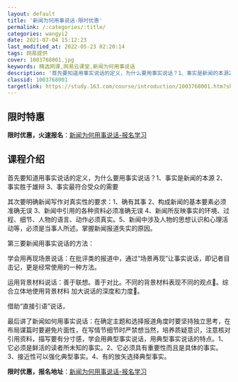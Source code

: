 ```yaml
---
layout: default
title: '新闻为何用事说话-限时优惠'
permalink: /:categories/:title/
categories: wangyi2
date: 2021-07-04 15:12:23
last_modified_at: 2022-05-23 02:20:14
tags: 网易提供
cover: 1003768001.jpg
keywords: 精选网课,网易云课堂,新闻为何用事说话
description: '首先要知道用事实说话的定义，为什么要用事实说话？1、事实是新闻的本源2、事实胜于雄辩3、事实最符合受众的需要其次要明确新'
classid: 1003768001
targetlink: https://study.163.com/course/introduction/1003768001.htm?share=1&shareId=1025206652&utm_campaign=share&utm_medium=iphoneShare&utm_source=&utm_u=1025206652
---
```


## 限时特惠

**限时优惠，火速报名**：[新闻为何用事说话-报名学习](https://study.163.com/course/introduction/1003768001.htm?share=1&shareId=1025206652&utm_campaign=share&utm_medium=iphoneShare&utm_source=&utm_u=1025206652)

## 课程介绍

首先要知道用事实说话的定义，为什么要用事实说话？1、事实是新闻的本源 2、事实胜于雄辩 3、事实最符合受众的需要

其次要明确新闻写作对真实性的要求：1、确有其事 2、构成新闻的基本要素必须准确无误  3、新闻中引用的各种资料必须准确无误 4、新闻所反映事实的环境、过程、细节、人物的语言、动作必须真实。5、新闻中涉及人物的思想认识和心理活动等，必须是当事人所述。掌握新闻报道失实的原因。

第三要新闻用事实说话的方法：

学会用再现场景说话：在批评类的报道中，通过“场景再现”让事实说话，即记者目击记，更是经常使用的一种方法。

运用背景材料说话：善于联想。善于对比。不同的背景材料表现不同的观点。综合立体地使用背景材料  加大说话的深度和力度。

借助“直接引语”说话，

最后讲了新闻如何用事实说话：在确定主题和选择报道角度时要坚持独立思考，在布局谋篇时要避免片面性，在写情节细节时严禁想当然，培养质疑意识，注意核对引用资料，描写要有分寸感，学会用典型事实说话，用典型事实说话的特点。1、它必须是鲜活的读者所未知的事实。2、它必须具有重要性而且是具体的事实。3、接近性可以强化典型事实。4、有的放矢选择典型事实。

**限时优惠，报名地址**：[新闻为何用事说话-报名学习](https://study.163.com/course/introduction/1003768001.htm?share=1&shareId=1025206652&utm_campaign=share&utm_medium=iphoneShare&utm_source=&utm_u=1025206652)

